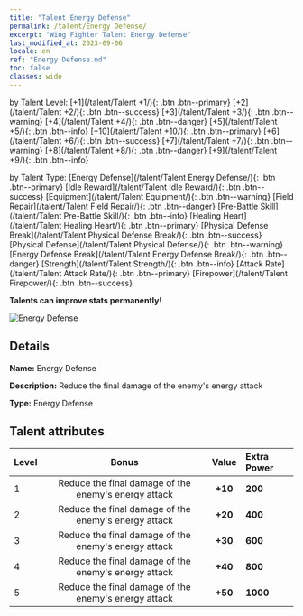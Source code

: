 ```yaml
---
title: "Talent Energy Defense"
permalink: /talent/Energy Defense/
excerpt: "Wing Fighter Talent Energy Defense"
last_modified_at: 2023-09-06
locale: en
ref: "Energy Defense.md"
toc: false
classes: wide
---
```




  by Talent Level:  [+1](/talent/Talent +1/){: .btn .btn--primary}   [+2](/talent/Talent +2/){: .btn .btn--success}   [+3](/talent/Talent +3/){: .btn .btn--warning}   [+4](/talent/Talent +4/){: .btn .btn--danger}   [+5](/talent/Talent +5/){: .btn .btn--info}   [+10](/talent/Talent +10/){: .btn .btn--primary}   [+6](/talent/Talent +6/){: .btn .btn--success}   [+7](/talent/Talent +7/){: .btn .btn--warning}   [+8](/talent/Talent +8/){: .btn .btn--danger}   [+9](/talent/Talent +9/){: .btn .btn--info} 

  by Talent Type:  [Energy Defense](/talent/Talent Energy Defense/){: .btn .btn--primary}   [Idle Reward](/talent/Talent Idle Reward/){: .btn .btn--success}   [Equipment](/talent/Talent Equipment/){: .btn .btn--warning}   [Field Repair](/talent/Talent Field Repair/){: .btn .btn--danger}   [Pre-Battle Skill](/talent/Talent Pre-Battle Skill/){: .btn .btn--info}   [Healing Heart](/talent/Talent Healing Heart/){: .btn .btn--primary}   [Physical Defense Break](/talent/Talent Physical Defense Break/){: .btn .btn--success}   [Physical Defense](/talent/Talent Physical Defense/){: .btn .btn--warning}   [Energy Defense Break](/talent/Talent Energy Defense Break/){: .btn .btn--danger}   [Strength](/talent/Talent Strength/){: .btn .btn--info}   [Attack Rate](/talent/Talent Attack Rate/){: .btn .btn--primary}   [Firepower](/talent/Talent Firepower/){: .btn .btn--success} 

  **Talents can improve stats permanently!**

 ![Energy Defense](/images/talent/Talent_12.png)

## Details

 **Name:** Energy Defense 

 **Description:** Reduce the final damage of the enemy's energy attack 

 **Type:** Energy Defense 

## Talent attributes

  |  Level |     Bonus     |   Value   | Extra Power |
  |:-------|:-------------:|:---------:|:---------|
  | 1  | Reduce the final damage of the enemy's energy attack  | **+10**  | **200** |
  | 2  | Reduce the final damage of the enemy's energy attack  | **+20**  | **400** |
  | 3  | Reduce the final damage of the enemy's energy attack  | **+30**  | **600** |
  | 4  | Reduce the final damage of the enemy's energy attack  | **+40**  | **800** |
  | 5  | Reduce the final damage of the enemy's energy attack  | **+50**  | **1000** |

